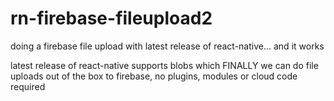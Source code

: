 # rn-firebase-fileupload2
doing a firebase file upload with latest release of react-native... and it works

latest release of react-native supports blobs which FINALLY we can do file uploads out of the box to firebase, no plugins, modules or cloud code required
